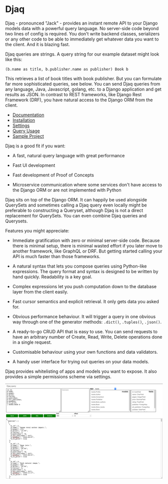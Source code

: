 # Djaq

Djaq - pronounced "Jack" - provides an instant remote API to your
Django models data with a powerful query language. No server-side code
beyond two lines of config is required. You don't write backend
classes, serializers or any other code to be able to immediately get
whatever data you want to the client. And it is blazing fast.

Djaq queries are strings. A query string for our example dataset might
look like this:

```shell
(b.name as title, b.publisher.name as publisher) Book b
```

This retrieves a list of book titles with book publisher. But you can formulate
far more sophisticated queries, see below. You can send Djaq queries from any
language, Java, Javascript, golang, etc. to a Django application and get results
as JSON. In contrast to REST frameworks, like Django Rest Framework (DRF), you
have natural access to the Django ORM from the client.

* [Documentation](https://djaq.readthedocs.io)
* [Installation](https://djaq.readthedocs.io/en/latest/installation.html)
* [Settings](https://djaq.readthedocs.io/en/latest/settings.html)
* [Query Usage](https://djaq.readthedocs.io/en/latest/query_usage.html)
* [Sample Project](https://djaq.readthedocs.io/en/latest/sample_project.html)

Djaq is a good fit if you want:

* A fast, natural query language with great performance

* Fast UI development

* Fast development of Proof of Concepts

* Microservice communication where some services don't have access to
  the Django ORM or are not implemented with Python

Djaq sits on top of the Django ORM. It can happily be used alongside QuerySets
and sometimes calling a Djaq query even locally might be preferable to
constructing a Queryset, although Djaq is not a direct replacement for
QuerySets. You can even combine Djaq queries and Querysets.

Features you might appreciate:

* Immediate gratification with zero or minimal server-side
  code. Because there is minimal setup, there is minimal wasted effort
  if you later move to another framework, like GraphQL or DRF. But
  getting started calling your API is much faster than those
  frameworks.

* A natural syntax that lets you compose queries using Python-like
  expressions. The query format and syntax is designed to be written by
  hand quickly. Readability is a key goal.

* Complex expressions let you push computation down to the database
  layer from the client easily.

* Fast cursor semantics and explicit retrieval. It only gets data you
  asked for.

* Obvious performance behaviour. It will trigger a query in one
  obvious way through one of the generator methods: `.dict()`,
  `.tuples()`, `.json()`.

* A ready-to-go CRUD API that is easy to use. You can send requests to
  have an arbitrary number of Create, Read, Write, Delete operations
  done in a single request.

* Customisable behaviour using your own functions and data validators.

* A handy user interface for trying out queries on your data models.

Djaq provides whitelisting of apps and models you want to expose. It
also provides a simple permissions scheme via settings.

![Djaq UI](bookshop/screenshots/djaq_ui.png?raw=true "")
